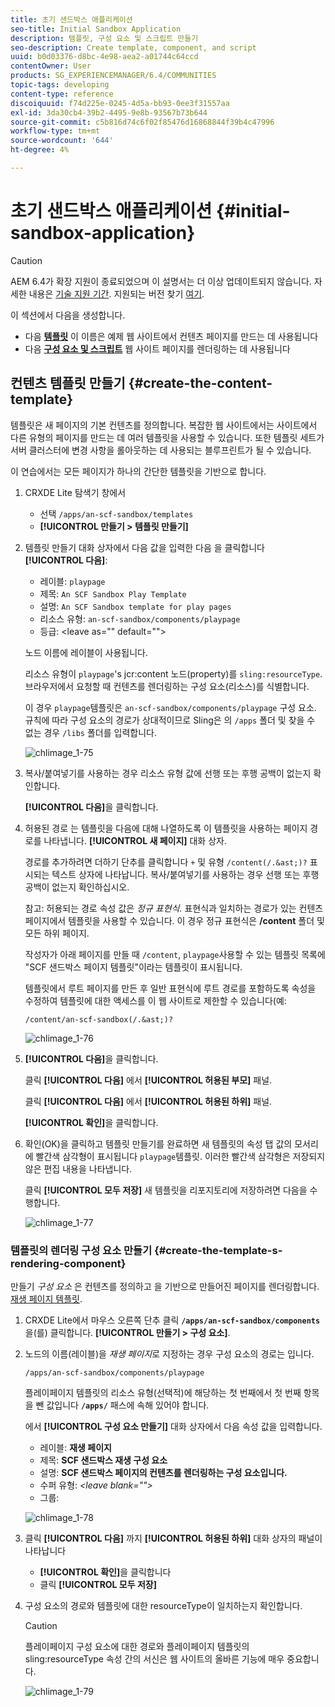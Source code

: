 ```yaml
---
title: 초기 샌드박스 애플리케이션
seo-title: Initial Sandbox Application
description: 템플릿, 구성 요소 및 스크립트 만들기
seo-description: Create template, component, and script
uuid: b0d03376-d8bc-4e98-aea2-a01744c64ccd
contentOwner: User
products: SG_EXPERIENCEMANAGER/6.4/COMMUNITIES
topic-tags: developing
content-type: reference
discoiquuid: f74d225e-0245-4d5a-bb93-0ee3f31557aa
exl-id: 3da30cb4-39b2-4495-9e8b-93567b73b644
source-git-commit: c5b816d74c6f02f85476d16868844f39b4c47996
workflow-type: tm+mt
source-wordcount: '644'
ht-degree: 4%

---
```


# 초기 샌드박스 애플리케이션 {#initial-sandbox-application}

>[!CAUTION]
>
>AEM 6.4가 확장 지원이 종료되었으며 이 설명서는 더 이상 업데이트되지 않습니다. 자세한 내용은 [기술 지원 기간](https://helpx.adobe.com/kr/support/programs/eol-matrix.html). 지원되는 버전 찾기 [여기](https://experienceleague.adobe.com/docs/).

이 섹션에서 다음을 생성합니다.

* 다음 **[템플릿](#createthepagetemplate)** 이 이름은 예제 웹 사이트에서 컨텐츠 페이지를 만드는 데 사용됩니다
* 다음 **[구성 요소 및 스크립트](#create-the-template-s-rendering-component)** 웹 사이트 페이지를 렌더링하는 데 사용됩니다

## 컨텐츠 템플릿 만들기 {#create-the-content-template}

템플릿은 새 페이지의 기본 컨텐츠를 정의합니다. 복잡한 웹 사이트에서는 사이트에서 다른 유형의 페이지를 만드는 데 여러 템플릿을 사용할 수 있습니다. 또한 템플릿 세트가 서버 클러스터에 변경 사항을 롤아웃하는 데 사용되는 블루프린트가 될 수 있습니다.

이 연습에서는 모든 페이지가 하나의 간단한 템플릿을 기반으로 합니다.

1. CRXDE Lite 탐색기 창에서

   * 선택 `/apps/an-scf-sandbox/templates`
   * **[!UICONTROL 만들기 > 템플릿 만들기]**

1. 템플릿 만들기 대화 상자에서 다음 값을 입력한 다음 을 클릭합니다 **[!UICONTROL 다음]**:

   * 레이블: `playpage`
   * 제목: `An SCF Sandbox Play Template`
   * 설명: `An SCF Sandbox template for play pages`
   * 리소스 유형: `an-scf-sandbox/components/playpage`
   * 등급: &lt;leave as=&quot;&quot; default=&quot;&quot;>

   노드 이름에 레이블이 사용됩니다.

   리소스 유형이 `playpage`&#39;s jcr:content 노드(property)를 `sling:resourceType`. 브라우저에서 요청할 때 컨텐츠를 렌더링하는 구성 요소(리소스)를 식별합니다.

   이 경우 `playpage`템플릿은 `an-scf-sandbox/components/playpage` 구성 요소. 규칙에 따라 구성 요소의 경로가 상대적이므로 Sling은 의 `/apps` 폴더 및 찾을 수 없는 경우 `/libs` 폴더를 입력합니다.

   ![chlimage_1-75](assets/chlimage_1-75.png)

1. 복사/붙여넣기를 사용하는 경우 리소스 유형 값에 선행 또는 후행 공백이 없는지 확인합니다.

   **[!UICONTROL 다음]**&#x200B;을 클릭합니다.

1. 허용된 경로 는 템플릿을 다음에 대해 나열하도록 이 템플릿을 사용하는 페이지 경로를 나타냅니다. **[!UICONTROL 새 페이지]** 대화 상자.

   경로를 추가하려면 더하기 단추를 클릭합니다 `+` 및 유형 `/content(/.&ast;)?` 표시되는 텍스트 상자에 나타납니다. 복사/붙여넣기를 사용하는 경우 선행 또는 후행 공백이 없는지 확인하십시오.

   참고: 허용되는 경로 속성 값은 *정규 표현식.* 표현식과 일치하는 경로가 있는 컨텐츠 페이지에서 템플릿을 사용할 수 있습니다. 이 경우 정규 표현식은 **/content** 폴더 및 모든 하위 페이지.

   작성자가 아래 페이지를 만들 때 `/content`, `playpage`사용할 수 있는 템플릿 목록에 &quot;SCF 샌드박스 페이지 템플릿&quot;이라는 템플릿이 표시됩니다.

   템플릿에서 루트 페이지를 만든 후 일반 표현식에 루트 경로를 포함하도록 속성을 수정하여 템플릿에 대한 액세스를 이 웹 사이트로 제한할 수 있습니다(예:

   `/content/an-scf-sandbox(/.&ast;)?`

   ![chlimage_1-76](assets/chlimage_1-76.png)

1. **[!UICONTROL 다음]**&#x200B;을 클릭합니다.

   클릭 **[!UICONTROL 다음]** 에서 **[!UICONTROL 허용된 부모]** 패널.

   클릭 **[!UICONTROL 다음]** 에서 **[!UICONTROL 허용된 하위]** 패널.

   **[!UICONTROL 확인]**&#x200B;을 클릭합니다.

1. 확인(OK)을 클릭하고 템플릿 만들기를 완료하면 새 템플릿의 속성 탭 값의 모서리에 빨간색 삼각형이 표시됩니다 `playpage`템플릿. 이러한 빨간색 삼각형은 저장되지 않은 편집 내용을 나타냅니다.

   클릭 **[!UICONTROL 모두 저장]** 새 템플릿을 리포지토리에 저장하려면 다음을 수행합니다.

   ![chlimage_1-77](assets/chlimage_1-77.png)

### 템플릿의 렌더링 구성 요소 만들기 {#create-the-template-s-rendering-component}

만들기 *구성 요소* 은 컨텐츠를 정의하고 을 기반으로 만들어진 페이지를 렌더링합니다. [재생 페이지 템플릿](#createthepagetemplate).

1. CRXDE Lite에서 마우스 오른쪽 단추 클릭 **`/apps/an-scf-sandbox/components`** 을(를) 클릭합니다. **[!UICONTROL 만들기 > 구성 요소]**.
1. 노드의 이름(레이블)을 *재생 페이지*&#x200B;로 지정하는 경우 구성 요소의 경로는 입니다.

   `/apps/an-scf-sandbox/components/playpage`

   플레이페이지 템플릿의 리소스 유형(선택적)에 해당하는 첫 번째에서 첫 번째 항목을 뺀 값입니다 **`/apps/`** 패스에 속해 있어야 합니다.

   에서 **[!UICONTROL 구성 요소 만들기]** 대화 상자에서 다음 속성 값을 입력합니다.

   * 레이블: **재생 페이지**
   * 제목: **SCF 샌드박스 재생 구성 요소**
   * 설명: **SCF 샌드박스 페이지의 컨텐츠를 렌더링하는 구성 요소입니다.**
   * 수퍼 유형: *&lt;leave blank=&quot;&quot;>*
   * 그룹:

   ![chlimage_1-78](assets/chlimage_1-78.png)

1. 클릭 **[!UICONTROL 다음]** 까지 **[!UICONTROL 허용된 하위]** 대화 상자의 패널이 나타납니다

   * **[!UICONTROL 확인]**&#x200B;을 클릭합니다
   * 클릭 **[!UICONTROL 모두 저장]**

1. 구성 요소의 경로와 템플릿에 대한 resourceType이 일치하는지 확인합니다.

   >[!CAUTION]
   >
   >플레이페이지 구성 요소에 대한 경로와 플레이페이지 템플릿의 sling:resourceType 속성 간의 서신은 웹 사이트의 올바른 기능에 매우 중요합니다.

   ![chlimage_1-79](assets/chlimage_1-79.png)
